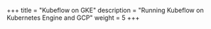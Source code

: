 +++
title = "Kubeflow on GKE"
description = "Running Kubeflow on Kubernetes Engine and GCP"
weight = 5
+++
